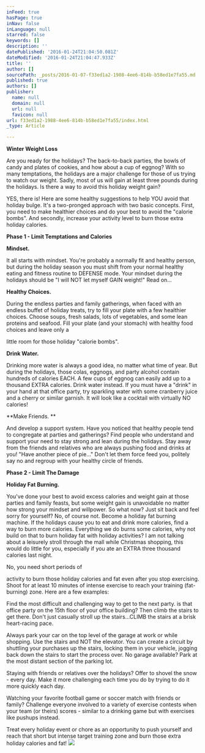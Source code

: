 ```yaml
---
inFeed: true
hasPage: true
inNav: false
inLanguage: null
starred: false
keywords: []
description: ''
datePublished: '2016-01-24T21:04:50.081Z'
dateModified: '2016-01-24T21:04:47.933Z'
title: ''
author: []
sourcePath: _posts/2016-01-07-f33ed1a2-1988-4ee6-814b-b58ed1e7fa55.md
published: true
authors: []
publisher:
  name: null
  domain: null
  url: null
  favicon: null
url: f33ed1a2-1988-4ee6-814b-b58ed1e7fa55/index.html
_type: Article

---
```

**Winter Weight Loss**

Are you ready for the holidays? The back-to-back parties, the bowls of candy and plates of cookies, and how about a cup of eggnog? With so many temptations, the holidays are a major challenge for those of us trying to watch our weight. Sadly, most of us will gain at least three pounds during the holidays. Is there a way to avoid this holiday weight gain?

YES, there is! Here are some healthy suggestions to help YOU avoid that holiday bulge. It's a two-pronged approach with two basic concepts. First, you need to make healthier choices and do your best to avoid the "calorie bombs". And secondly, increase your activity level to burn those extra holiday calories.

**Phase 1 - Limit Temptations and Calories**

**Mindset.**

It all starts with mindset. You're probably a normally fit and healthy person, but during the holiday season you must shift from your normal healthy eating and fitness routine to DEFENSE mode. Your mindset during the holidays should be "I will NOT let myself GAIN weight!" Read on...

**Healthy Choices.**

During the endless parties and family gatherings, when faced with an endless buffet of holiday treats, try to fill your plate with a few healthier choices. Choose soups, fresh salads, lots of vegetables, and some lean proteins and seafood. Fill your plate (and your stomach) with healthy food choices and leave only a

little room for those holiday "calorie bombs".

**Drink Water.**

Drinking more water is always a good idea, no matter what time of year. But during the holidays, those colas, eggnogs, and party alcohol contain hundreds of calories EACH. A few cups of eggnog can easily add up to a thousand EXTRA calories. Drink water instead. If you must have a "drink" in your hand at that office party, try sparkling water with some cranberry juice and a cherry or similar garnish. It will look like a cocktail with virtually NO calories!

**Make Friends. **

And develop a support system. Have you noticed that healthy people tend to congregate at parties and gatherings? Find people who understand and support your need to stay strong and lean during the holidays. Stay away from the friends and relatives who are always pushing food and drinks at you! "Have another piece of pie..." Don't let them force feed you, politely say no and regroup with your healthy circle of friends.

**Phase 2 - Limit The Damage**

**Holiday Fat Burning.**

You've done your best to avoid excess calories and weight gain at those parties and family feasts, but some weight gain is unavoidable no matter how strong your mindset and willpower. So what now? Just sit back and feel sorry for yourself? No, of course not. Become a holiday fat burning machine. If the holidays cause you to eat and drink more calories, find a way to burn more calories. Everything we do burns some calories, why not build on that to burn holiday fat with holiday activities? I am not talking about a leisurely stroll through the mall while Christmas shopping, this would do little for you, especially if you ate an EXTRA three thousand calories last night.

No, you need short periods of 

activity to burn those holiday calories and fat even after you stop exercising. Shoot for at least 10 minutes of intense exercise to reach your training (fat-burning) zone. Here are a few examples:

Find the most difficult and challenging way to get to the next party. is that office party on the 15th floor of your office building? Then climb the stairs to get there. Don't just casually stroll up the stairs...CLIMB the stairs at a brisk heart-racing pace.

Always park your car on the top level of the garage at work or while shopping. Use the stairs and NOT the elevator. You can create a circuit by shuttling your purchases up the stairs, locking them in your vehicle, jogging back down the stairs to start the process over. No garage available? Park at the most distant section of the parking lot.

Staying with friends or relatives over the holidays? Offer to shovel the snow - every day. Make it more challenging each time you do by trying to do it more quickly each day.

Watching your favorite football game or soccer match with friends or family? Challenge everyone involved to a variety of exercise contests when your team (or theirs) scores - similar to a drinking game but with exercises like pushups instead.

Treat every holiday event or chore as an opportunity to push yourself and reach that short but intense target training zone and burn those extra holiday calories and fat!
![](https://the-grid-user-content.s3-us-west-2.amazonaws.com/7174ac16-bacc-4af5-8024-919bb988774d.jpg)